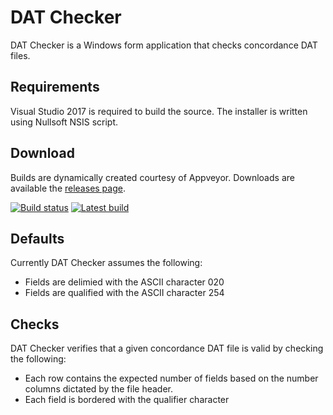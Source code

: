 # DAT Checker
DAT Checker is a Windows form application that checks concordance DAT files.

## Requirements
Visual Studio 2017 is required to build the source. The installer is written using Nullsoft NSIS script.

## Download
Builds are dynamically created courtesy of Appveyor. Downloads are available the [releases page](https://github.com/t3knoid/DATChecker/releases).

[![Build status](https://ci.appveyor.com/api/projects/status/0krc1vjswah5179s?svg=true)](https://ci.appveyor.com/project/t3knoid/datchecker) [![Latest build](https://img.shields.io/github/v/tag/t3knoid/DATChecker)](https://github.com/t3knoid/DATChecker/releases)

## Defaults
Currently DAT Checker assumes the following:
* Fields are delimied with the ASCII character 020
* Fields are qualified with the ASCII character 254

## Checks
DAT Checker verifies that a given concordance DAT file is valid by checking the following:
* Each row contains the expected number of fields based on the number columns dictated by the file header.
* Each field is bordered with the qualifier character

